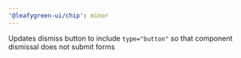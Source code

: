 ```yaml
---
'@leafygreen-ui/chip': minor
---
```


Updates dismiss button to include `type="button"` so that component dismissal does not submit forms
